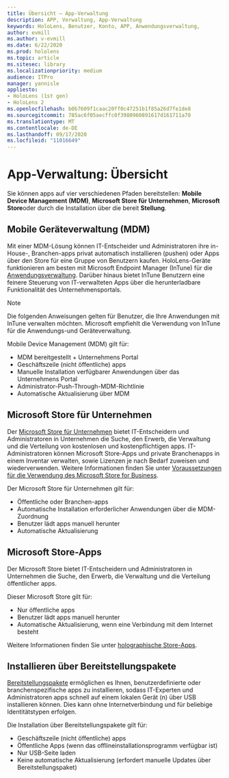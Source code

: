 ```yaml
---
title: Übersicht – App-Verwaltung
description: APP, Verwaltung, App-Verwaltung
keywords: HoloLens, Benutzer, Konto, APP, Anwendungsverwaltung,
author: evmill
ms.author: v-evmill
ms.date: 6/22/2020
ms.prod: hololens
ms.topic: article
ms.sitesec: library
ms.localizationpriority: medium
audience: ITPro
manager: yannisle
appliesto:
- HoloLens (1st gen)
- HoloLens 2
ms.openlocfilehash: b0b7609f1caac20ff0c47251b1f85a26d7fe1de8
ms.sourcegitcommit: 785ac6f05aecffc0f3980960891617d161711a70
ms.translationtype: MT
ms.contentlocale: de-DE
ms.lasthandoff: 09/17/2020
ms.locfileid: "11016649"
---
```

# App-Verwaltung: Übersicht

Sie können apps auf vier verschiedenen Pfaden bereitstellen: **Mobile Device Management (MDM)**, **Microsoft Store für Unternehmen**, **Microsoft Store**oder durch die Installation über die bereit **Stellung**. 

## Mobile Geräteverwaltung (MDM)

Mit einer MDM-Lösung können IT-Entscheider und Administratoren ihre in-House-, Branchen-apps privat automatisch installieren (pushen) oder Apps über den Store für eine Gruppe von Benutzern kaufen. HoloLens-Geräte funktionieren am besten mit Microsoft Endpoint Manager (InTune) für die [Anwendungsverwaltung](app-deploy-intune.md). Darüber hinaus bietet InTune Benutzern eine feinere Steuerung von IT-verwalteten Apps über die herunterladbare Funktionalität des Unternehmensportals.

> [!NOTE] 
> Die folgenden Anweisungen gelten für Benutzer, die Ihre Anwendungen mit InTune verwalten möchten. Microsoft empfiehlt die Verwendung von InTune für die Anwendungs-und Geräteverwaltung.
    
Mobile Device Management (MDM) gilt für: 
* MDM bereitgestellt + Unternehmens Portal 
* Geschäftszeile (nicht öffentliche) apps
* Manuelle Installation verfügbarer Anwendungen über das Unternehmens Portal
* Administrator-Push-Through-MDM-Richtlinie
* Automatische Aktualisierung über MDM

## Microsoft Store für Unternehmen

Der [Microsoft Store für Unternehmen](app-deploy-store-business.md) bietet IT-Entscheidern und Administratoren in Unternehmen die Suche, den Erwerb, die Verwaltung und die Verteilung von kostenlosen und kostenpflichtigen apps. IT-Administratoren können Microsoft Store-Apps und private Branchenapps in einem Inventar verwalten, sowie Lizenzen je nach Bedarf zuweisen und wiederverwenden. Weitere Informationen finden Sie unter [Voraussetzungen für die Verwendung des Microsoft Store for Business](https://docs.microsoft.com/microsoft-store/prerequisites-microsoft-store-for-business).
    
Der Microsoft Store für Unternehmen gilt für: 
* Öffentliche oder Branchen-apps
* Automatische Installation erforderlicher Anwendungen über die MDM-Zuordnung
* Benutzer lädt apps manuell herunter
* Automatische Aktualisierung

## Microsoft Store-Apps

Der Microsoft Store bietet IT-Entscheidern und Administratoren in Unternehmen die Suche, den Erwerb, die Verwaltung und die Verteilung öffentlicher apps.
    
Dieser Microsoft Store gilt für: 
* Nur öffentliche apps
* Benutzer lädt apps manuell herunter
* Automatische Aktualisierung, wenn eine Verbindung mit dem Internet besteht

Weitere Informationen finden Sie unter [holographische Store-Apps](https://docs.microsoft.com/hololens/holographic-store-apps).

## Installieren über Bereitstellungspakete

[Bereitstellungspakete](app-deploy-provisioning-package.md) ermöglichen es Ihnen, benutzerdefinierte oder branchenspezifische apps zu installieren, sodass IT-Experten und Administratoren apps schnell auf einem lokalen Gerät (n) über USB installieren können. Dies kann ohne Internetverbindung und für beliebige Identitätstypen erfolgen.
    
Die Installation über Bereitstellungspakete gilt für: 
* Geschäftszeile (nicht öffentliche) apps
* Öffentliche Apps (wenn das offlineinstallationsprogramm verfügbar ist)
* Nur USB-Seite laden
* Keine automatische Aktualisierung (erfordert manuelle Updates über Bereitstellungspaket)
